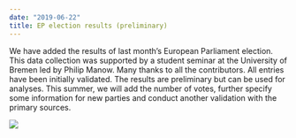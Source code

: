 ```yaml
---
date: "2019-06-22"
title: EP election results (preliminary)
---
```


We have added the results of last month’s European Parliament election. This data collection was supported by a student seminar at the University of Bremen led by Philip Manow. Many thanks to all the contributors. All entries have been initially validated.
The results are preliminary but can be used for analyses. This summer, we will add the number of votes, further specify some information for new parties and conduct another validation with the primary sources.

![](/images/parliament-scotland.jpg)
